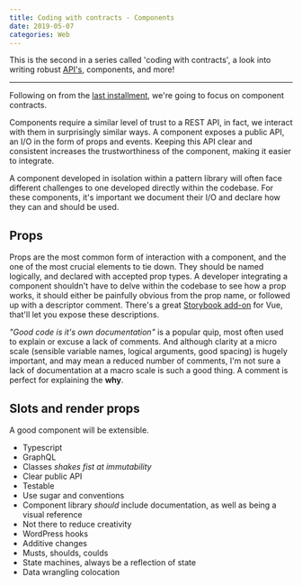 ```yaml
---
title: Coding with contracts - Components
date: 2019-05-07
categories: Web
---
```


This is the second in a series called 'coding with contracts', a look into writing robust [API's](/blog/coding-with-contracts-api), components, and more!

---

Following on from the [last installment](/blog/coding-with-contracts-api/), we're going to focus on component contracts.

Components require a similar level of trust to a REST API, in fact, we interact with them in surprisingly similar ways. A component exposes a public API, an I/O in the form of props and events. Keeping this API clear and consistent increases the trustworthiness of the component, making it easier to integrate.

A component developed in isolation within a pattern library will often face different challenges to one developed directly within the codebase. For these components, it's important we document their I/O and declare how they can and should be used.

## Props

Props are the most common form of interaction with a component, and the one of the most crucial elements to tie down. They should be named logically, and declared with accepted prop types. A developer integrating a component shouldn't have to delve within the codebase to see how a prop works, it should either be painfully obvious from the prop name, or followed up with a descriptor comment. There's a great [Storybook add-on](https://github.com/pocka/storybook-addon-vue-info) for Vue, that'll let you expose these descriptions.

_"Good code is it's own documentation"_ is a popular quip, most often used to explain or excuse a lack of comments. And although clarity at a micro scale (sensible variable names, logical arguments, good spacing) is hugely important, and may mean a reduced number of comments, I'm not sure a lack of documentation at a macro scale is such a good thing. A comment is perfect for explaining the **why**.

## Slots and render props

A good component will be extensible.

- Typescript
- GraphQL
- Classes _shakes fist at immutability_
- Clear public API
- Testable
- Use sugar and conventions
- Component library _should_ include documentation, as well as being a visual reference
- Not there to reduce creativity
- WordPress hooks
- Additive changes
- Musts, shoulds, coulds
- State machines, always be a reflection of state
- Data wrangling colocation
